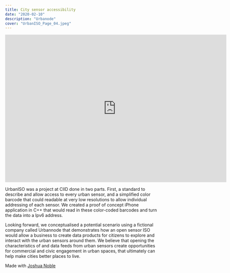 ```yaml
---
title: City sensor accessibility
date: "2020-02-10"
description: "Urbanode"
cover: "UrbanISO_Page_04.jpeg"
---
```


<iframe src="https://slides.com/mjoco/urbannode/embed?style=light&byline=hidden&share=hidden" width="720" height="480" scrolling="no" frameborder="0" webkitallowfullscreen mozallowfullscreen allowfullscreen></iframe>

UrbanISO was a project at CIID done in two parts. First, a standard to describe and allow access to every urban sensor, and a simplified color barcode that could readable at very low resolutions to allow individual addressing of each sensor. We created a proof of concept iPhone application in C++ that would read in these color-coded barcodes and turn the data into a Ipv6 address. 

Looking forward, we conceptualised a potential scenario using a fictional company called Urbannode that demonstrates how an open sensor ISO would allow a business to create data products for citizens to explore and interact with the urban sensors around them. We believe that opening the characteristics of and data feeds from urban sensors create opportunities for commercial and civic engagement in urban spaces, that ultimately can help make cities better places to live.

Made with [Joshua Noble](https://thefactoryfactory.com) 